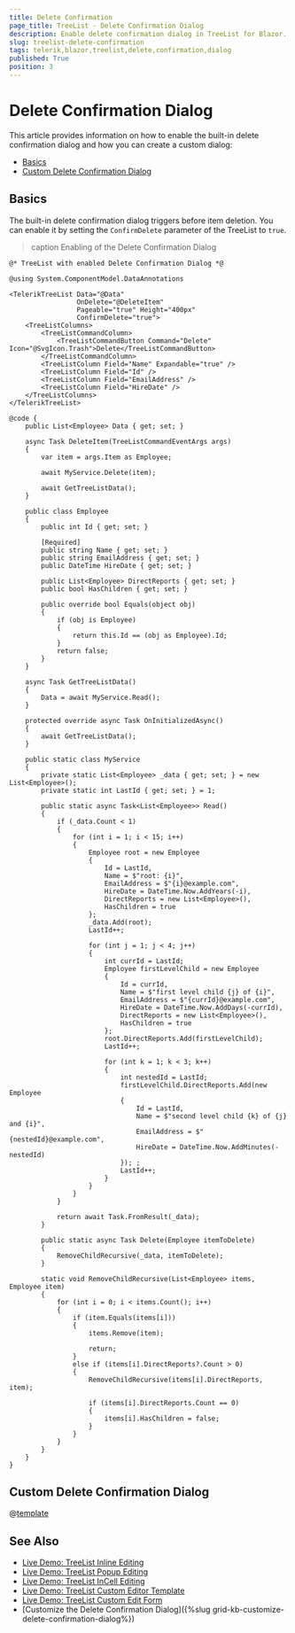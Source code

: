 ```yaml
---
title: Delete Confirmation
page_title: TreeList - Delete Confirmation Dialog
description: Enable delete confirmation dialog in TreeList for Blazor.
slug: treelist-delete-confirmation
tags: telerik,blazor,treelist,delete,confirmation,dialog
published: True
position: 3
---
```


# Delete Confirmation Dialog

This article provides information on how to enable the built-in delete confirmation dialog and how you can create a custom dialog:
* [Basics](#basics)
* [Custom Delete Confirmation Dialog](#custom-delete-confirmation-dialog)

## Basics

The built-in delete confirmation dialog triggers before item deletion. You can enable it by setting the `ConfirmDelete` parameter of the TreeList to `true`.

>caption Enabling of the Delete Confirmation Dialog

````RAZOR
@* TreeList with enabled Delete Confirmation Dialog *@

@using System.ComponentModel.DataAnnotations

<TelerikTreeList Data="@Data"
                 OnDelete="@DeleteItem"
                 Pageable="true" Height="400px" 
                 ConfirmDelete="true">
    <TreeListColumns>
        <TreeListCommandColumn>
            <TreeListCommandButton Command="Delete" Icon="@SvgIcon.Trash">Delete</TreeListCommandButton>
        </TreeListCommandColumn>
        <TreeListColumn Field="Name" Expandable="true" />
        <TreeListColumn Field="Id" />
        <TreeListColumn Field="EmailAddress" />
        <TreeListColumn Field="HireDate" />
    </TreeListColumns>
</TelerikTreeList>

@code {
    public List<Employee> Data { get; set; }

    async Task DeleteItem(TreeListCommandEventArgs args)
    {
        var item = args.Item as Employee;

        await MyService.Delete(item);

        await GetTreeListData();
    }

    public class Employee
    {
        public int Id { get; set; }

        [Required]
        public string Name { get; set; }
        public string EmailAddress { get; set; }
        public DateTime HireDate { get; set; }

        public List<Employee> DirectReports { get; set; }
        public bool HasChildren { get; set; }

        public override bool Equals(object obj)
        {
            if (obj is Employee)
            {
                return this.Id == (obj as Employee).Id;
            }
            return false;
        }
    }

    async Task GetTreeListData()
    {
        Data = await MyService.Read();
    }

    protected override async Task OnInitializedAsync()
    {
        await GetTreeListData();
    }

    public static class MyService
    {
        private static List<Employee> _data { get; set; } = new List<Employee>();
        private static int LastId { get; set; } = 1;

        public static async Task<List<Employee>> Read()
        {
            if (_data.Count < 1)
            {
                for (int i = 1; i < 15; i++)
                {
                    Employee root = new Employee
                    {
                        Id = LastId,
                        Name = $"root: {i}",
                        EmailAddress = $"{i}@example.com",
                        HireDate = DateTime.Now.AddYears(-i),
                        DirectReports = new List<Employee>(),
                        HasChildren = true
                    };
                    _data.Add(root);
                    LastId++;

                    for (int j = 1; j < 4; j++)
                    {
                        int currId = LastId;
                        Employee firstLevelChild = new Employee
                        {
                            Id = currId,
                            Name = $"first level child {j} of {i}",
                            EmailAddress = $"{currId}@example.com",
                            HireDate = DateTime.Now.AddDays(-currId),
                            DirectReports = new List<Employee>(),
                            HasChildren = true
                        };
                        root.DirectReports.Add(firstLevelChild);
                        LastId++;

                        for (int k = 1; k < 3; k++)
                        {
                            int nestedId = LastId;
                            firstLevelChild.DirectReports.Add(new Employee
                            {
                                Id = LastId,
                                Name = $"second level child {k} of {j} and {i}",
                                EmailAddress = $"{nestedId}@example.com",
                                HireDate = DateTime.Now.AddMinutes(-nestedId)
                            }); ;
                            LastId++;
                        }
                    }
                }
            }

            return await Task.FromResult(_data);
        }

        public static async Task Delete(Employee itemToDelete)
        {
            RemoveChildRecursive(_data, itemToDelete);
        }

        static void RemoveChildRecursive(List<Employee> items, Employee item)
        {
            for (int i = 0; i < items.Count(); i++)
            {
                if (item.Equals(items[i]))
                {
                    items.Remove(item);

                    return;
                }
                else if (items[i].DirectReports?.Count > 0)
                {
                    RemoveChildRecursive(items[i].DirectReports, item);

                    if (items[i].DirectReports.Count == 0)
                    {
                        items[i].HasChildren = false;
                    }
                }
            }
        }
    }
}
````

## Custom Delete Confirmation Dialog

@[template](/_contentTemplates/grid/built-in-dialogs.md#delete-confirmation)


## See Also

* [Live Demo: TreeList Inline Editing](https://demos.telerik.com/blazor-ui/treelist/editing-inline)
* [Live Demo: TreeList Popup Editing](https://demos.telerik.com/blazor-ui/treelist/editing-popup)
* [Live Demo: TreeList InCell Editing](https://demos.telerik.com/blazor-ui/treelist/editing-incell)
* [Live Demo: TreeList Custom Editor Template](https://demos.telerik.com/blazor-ui/treelist/custom-editor)
* [Live Demo: TreeList Custom Edit Form](https://demos.telerik.com/blazor-ui/treelist/editing-custom-form)
* [Customize the Delete Confirmation Dialog]({%slug grid-kb-customize-delete-confirmation-dialog%})


